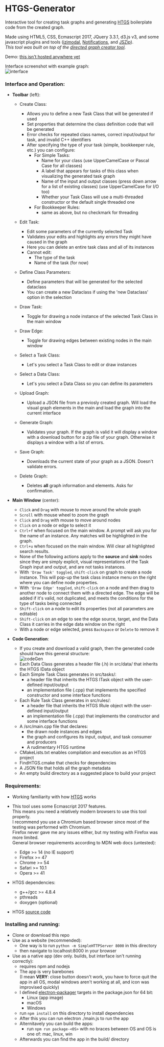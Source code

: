 # HTGS-Generator

Interactive tool for creating task graphs and generating
[HTGS](https://github.com/usnistgov/HTGS) 
boilerplate code from the created graph.  

Made using HTML5, CSS, Ecmascript 2017, JQuery 3.3.1, 
d3.js v3, and some javascript plugins and tools ([izimodal](http://izimodal.marcelodolce.com/), 
[Notifications](https://github.com/JamieLivingstone/Notifications), 
and [JSZip](https://stuk.github.io/jszip/)).  
*This tool was built on top of the 
[directed graph creator tool](https://github.com/cjrd/directed-graph-creator).* 

Demo: [this isn't hosted anywhere yet](#)

Interface screenshot with example graph:  
![interface](images/gui-example.png)

### Interface and Operation:  
* **Toolbar** (left): 
    * Create Class:
        * Allows you to define a new Task Class that will be generated if used
        * Set properties that determine the class definition code that will be generated
        * Error checks for repeated class names, correct input/output for task, 
        and invalid C++ identifiers
        * After specifying the type of your task (simple, bookkeeper rule, etc.) 
        you can configure:
            * For Simple Tasks:
                * Name for your class (use UpperCamelCase or Pascal Case for all classes)
                * A label that appears for tasks of this class when visualizing 
                the generated task graph 
                * Name of the input and output classes (press down arrow for 
                a list of existing classes) (use UpperCamelCase for I/O too)
                * Whether your Task Class will use a multi-threaded constructor or 
                the default single threaded one
            * For Bookkeeper Rules: 
                * same as above, but no checkmark for threading
        
    * Edit Task:
        * Edit some parameters of the currently selected Task 
        * Validates your edits and highlights any errors they might have caused in the graph
        * Here you can delete an entire task class and all of its instances
        * Cannot edit: 
            * The type of the task
            * Name of the task (for now)

    * Define Class Parameters:
        * Define parameters that will be generated for the selected dataclass 
        * You can create a new Dataclass if using the 'new Dataclass' option in the 
        selection
        
    * Draw Task:
        * Toggle for drawing a node instance of the selected Task Class in the main window  
        
    * Draw Edge:
        * Toggle for drawing edges between existing nodes in the main window  
        
    * Select a Task Class:
        * Let's you select a Task Class to edit or draw instances  

    * Select a Data Class:
        * Let's you select a Data Class so you can define its parameters
        
    * Upload Graph:
        * Upload a JSON file from a previosly created graph. Will load the visual 
        graph elements 
        in the main and load the graph into the current interface 
        
    *  Generate Graph:
        * Validates your graph. If the graph is valid it will display a window with a 
        download button for a zip file of your graph. Otherwise it displays a window with 
        a list of errors.  

    * Save Graph:
        * Downloads the current state of your graph as a JSON. Doesn't validate errors. 
        
    * Delete Graph:
        * Deletes **all** graph information and elements. Asks for confirmation.
  
* **Main Window** (center):
    * `Click` and `Drag` with mouse to move around the whole graph 
    * `Scroll` with mouse wheel to zoom the graph
    * `Click` and `Drag` with mouse to move around nodes
    * `Click` on a node or edge to select it
    * `Ctrl+f` when focused on the main window. A prompt will ask you for the name of an 
    instance. Any matches will be highlighted in the graph.
    * `Ctrl+u` when focused on the main window. Will clear all highlighted search results.  
    * None of the following actions apply to the **source** and **sink** nodes since 
    they are simply explicit, visual representations of the Task Graph input and output, 
    and are not tasks instances.
    * With `'Draw Task' toggled`, `shift-click` on graph to create a node instance. 
    This will pop-up the task class instance menu on the right where you can define 
    node properties.
    * With `'Draw Edge' toggled`, `shift-click` on a node and then drag 
    to another node to connect them with a directed edge. The edge will be added if 
    it's valid, not duplicated, and meets the conditions for the type of tasks being connected
    * `Shift-click` on a node to edit its properties (not all parameters are editable)
    * `Shift-click` on an edge to see the edge source, target, and the Data Class 
    it carries in the edge data window on the right
    * With a node or edge selected, press `Backspace` or `Delete` to remove it

* **Code Generation**:
    * If you create and download a valid graph, then the generated code 
    should have this general structure:  
    ![codeGen](images/code-gen-example.png)
    * Each Data Class generates a header file (.h) in src/data/ that inherits 
    the HTGS IData object
    * Each Simple Task Class generates in src/tasks/:
        * a header file that inherits the HTGS ITask object with the user-defined input/output
        * an implementation file (.cpp) that implements the specified constructor 
        and some interface functions
    * Each Rule Task Class generates in src/rules/:
        * a header file that inherits the HTGS IRule object with the user-defined input/output
        * an implementation file (.cpp) that implements the constructor 
        and some interface functions
    * A /src/main.cpp file that declares:
        * the drawn node instances and edges
        * the graph and configures its input, output, and task consumer and producers
        * A rudimentary HTGS runtime
    * CMakeLists.txt enables compilation and execution as an HTGS project
    * FindHTGS.cmake that checks for dependencies
    * A JSON file that holds all the graph metadata
    * An empty build directory as a suggested place to build your project

### Requirements:

* Working familiarity with how [HTGS](https://github.com/usnistgov/HTGS) works
* This tool uses some Ecmascript 2017 features.  
This means you need a relatively modern browsers to use this tool properly.   
I recommend you use a Chromium based browser since most of the testing was performed with Chromium.  
Firefox never gave me any issues either, but my testing with Firefox was more limited.  
General browser requirements according to MDN web docs (untested):
    * Edge >= 14 (no IE support)
    * Firefox >= 47 
    * Chrome >= 54
    * Safari >= 10.1 
    * Opera >= 41
    
* HTGS dependencies:
    * g++/gcc >= 4.8.4
    * pthreads
    * doxygen (optional)
    
* HTGS [source code](https://github.com/usnistgov/HTGS)

### Installing and running:  

* Clone or download this repo
* Use as a website (recommended): 
    * One way is to run `python -m SimpleHTTPServer 8000` in this directory
    * then navigate to localhost:8000 in your browser
* Use as a native app (dev only. builds, but interface isn't running correctly):
    * requires npm and nodejs
    * The app is very barebones  
    (I mean **VERY**: close button doesn't work, you have to force quit the app in all OS, 
    modal windows aren't working at all, and icon was improvised quickly)
    * I defined [electron-packager](https://github.com/electron-userland/electron-packager) 
    targets in the package.json for 64 bit:
        * Linux (app image)
        * macOS
        * Windows
    * run `npm install` on this directory to install dependencies
    * After this you can run electron ./main.js to run the app
    * Alternitavely you can build the apps:
        * run `npm run package-<OS>` 
        with no braces between OS and OS is one of: mac, linux, win
    * Afterwards you can find the app in the build/<yourOS> directory
